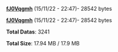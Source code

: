 [**fJ0Vqgmh**](/data/fJ0Vqgmh.txt) (15/11/22 - 22:47)- 28542 bytes

[**fJ0Vqgmh**](/data/fJ0Vqgmh.txt) (15/11/22 - 22:47)- 28542 bytes

**Total Datas**: 3241

**Total Size**: 17.94 MB / 17.9 MB